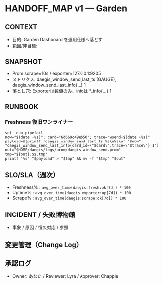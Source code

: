 # HANDOFF_MAP v1 — Garden

## CONTEXT
- 目的: Garden Dashboard を運用仕様へ落とす
- 範囲/非目標:

## SNAPSHOT
- Prom scrape=10s / exporter=127.0.0.1:9205
- メトリクス: daegis_window_send_last_ts (GAUGE), daegis_window_send_last_info{...} 1
- 落とし穴: Exporterは数値のみ、infoは *_info{...} 1

## RUNBOOK
### Freshness 復旧ワンライナー
    set -euo pipefail
    now="$(date +%s)"; card="6d669c49eb50"; trace="wsend-$(date +%s)"
    payload=$(printf 'daegis_window_send_last_ts %s\n%s\n' "$now" "daegis_window_send_last_info{card_id=\"$card\",trace=\"$trace\"} 1")
    out="$HOME/daegis/logs/prom/daegis_window_send.prom"
    tmp="${out}.$$.tmp"
    printf '%s' "$payload" > "$tmp" && mv -f "$tmp" "$out"

## SLO/SLA（週次）
- Freshness%  : `avg_over_time(daegis:fresh:ok[7d]) * 100`
- Uptime%     : `avg_over_time(daegis:exporter:up[7d]) * 100`
- Scrape%     : `avg_over_time(daegis:scrape:ok[7d]) * 100`

## INCIDENT / 失敗博物館
- 事象 / 原因 / 恒久対応 / 参照

## 変更管理（Change Log）

## 承認ログ
- Owner: あなた / Reviewer: Lyra / Approver: Chappie
